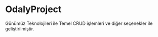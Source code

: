 # OdalyProject
Günümüz Teknolojileri ile Temel CRUD işlemleri ve diğer seçenekler ile geliştirilmiştir.
